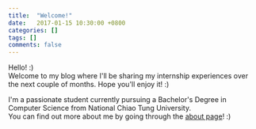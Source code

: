 ```yaml
---
title:  "Welcome!"
date:   2017-01-15 10:30:00 +0800
categories: []
tags: []
comments: false
---
```


Hello! :)  
Welcome to my blog where I'll be sharing my internship experiences over the next couple of months.
Hope you'll enjoy it! :)

I'm a passionate student currently pursuing a Bachelor's Degree in Computer Science from National Chiao Tung University.  
You can find out more about me by going through the [about page](https://lnishan.github.com/about)! :)
